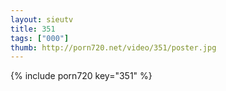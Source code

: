 ```yaml
--- 
layout: sieutv
title: 351
tags: ["000"]
thumb: http://porn720.net/video/351/poster.jpg
---
```

{% include porn720 key="351" %} 
